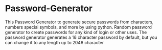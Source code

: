 # Password-Generator
This Password Generator to generate secure passwords from characters, numbers special symbols, and more by using python. Random password generator to create passwords for any kind of login or other uses. The password generator generates a 16 character password by default, but you can change it to any length up to 2048 character
